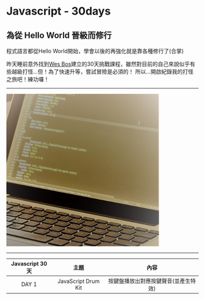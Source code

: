 # Javascript - 30days


## 為從 Hello World 晉級而修行


程式語言都從Hello World開始，學會以後的再強化就是靠各種修行了(合掌)


昨天睡前意外找到[Wes Bos](https://javascript30.com/)建立的30天挑戰課程，雖然對目前的自己來說似乎有些越級打怪...但！為了快速升等，嘗試冒險是必須的！
所以...開啟紀錄我的打怪之旅吧！練功囉！


---

<img src="coding-computer.jpg" width="400px" alt="coding">

---


| Javascript 30天   |        主題         |                 內容                    |
|:--:|:--:|:--:| 
|       DAY 1       | JavaScript Drum Kit |   按鍵盤播放出對應按鍵聲音(並產生特效)   |

